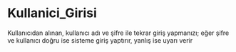 # Kullanici_Girisi
Kullanıcıdan alınan, kullanıcı adı ve şifre ile tekrar giriş yapmanızı; eğer şifre ve kullanıcı doğru ise sisteme giriş yaptırır, yanlış ise uyarı verir
